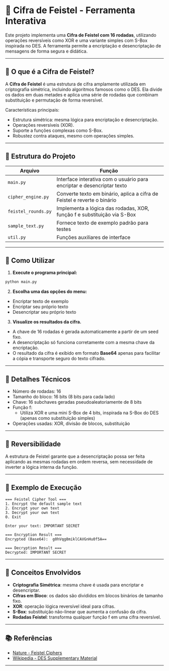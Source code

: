 # 🔐 Cifra de Feistel - Ferramenta Interativa

Este projeto implementa uma **Cifra de Feistel com 16 rodadas**, utilizando operações reversíveis como XOR e uma variante simples com S-Box inspirada no DES. A ferramenta permite a encriptação e desencriptação de mensagens de forma segura e didática.

---

## 🧠 O que é a Cifra de Feistel?

A **Cifra de Feistel** é uma estrutura de cifra amplamente utilizada em criptografia simétrica, incluindo algoritmos famosos como o DES. Ela divide os dados em duas metades e aplica uma série de rodadas que combinam substituição e permutação de forma reversível.

Características principais:

- Estrutura simétrica: mesma lógica para encriptação e desencriptação.
- Operações reversíveis (XOR).
- Suporte a funções complexas como S-Box.
- Robustez contra ataques, mesmo com operações simples.

---

## 📁 Estrutura do Projeto

| Arquivo              | Função                                                                 |
|----------------------|------------------------------------------------------------------------|
| `main.py`            | Interface interativa com o usuário para encriptar e desencriptar texto |
| `cipher_engine.py`   | Converte texto em binário, aplica a cifra de Feistel e reverte o binário |
| `feistel_rounds.py`  | Implementa a lógica das rodadas, XOR, função f e substituição via S-Box |
| `sample_text.py`     | Fornece texto de exemplo padrão para testes                            |
| `util.py`            | Funções auxiliares de interface                                        |

---

## 🧪 Como Utilizar

1. **Execute o programa principal:**

```bash
python main.py
```

2. **Escolha uma das opções do menu:**

- Encriptar texto de exemplo
- Encriptar seu próprio texto
- Desencriptar seu próprio texto

3. **Visualize os resultados da cifra.**

- A chave de 16 rodadas é gerada automaticamente a partir de um seed fixo.
- A desencriptação só funciona corretamente com a mesma chave da encriptação.
- O resultado da cifra é exibido em formato **Base64** apenas para facilitar a cópia e transporte seguro do texto cifrado.

---

## 🔧 Detalhes Técnicos

- Número de rodadas: 16
- Tamanho do bloco: 16 bits (8 bits para cada lado)
- Chave: 16 subchaves geradas pseudoaleatoriamente de 8 bits
- Função f:
  - Utiliza XOR e uma mini S-Box de 4 bits, inspirada na S-Box do DES (apenas como substituição simples)
- Operações usadas: XOR, divisão de blocos, substituição

---

## 🔁 Reversibilidade

A estrutura de Feistel garante que a desencriptação possa ser feita aplicando as mesmas rodadas em ordem reversa, sem necessidade de inverter a lógica interna da função.

---

## 🔐 Exemplo de Execução

```plaintext
=== Feistel Cipher Tool ===
1. Encrypt the default sample text
2. Encrypt your own text
3. Decrypt your own text
0. Exit

Enter your text: IMPORTANT SECRET

=== Encryption Result ===
Encrypted (Base64):  g0hVqg8miklCAVGnHu0f5A==

=== Decryption Result ===
Decrypted: IMPORTANT SECRET
```

---

## 🧠 Conceitos Envolvidos

- **Criptografia Simétrica**: mesma chave é usada para encriptar e desencriptar.
- **Cifras em Bloco**: os dados são divididos em blocos binários de tamanho fixo.
- **XOR**: operação lógica reversível ideal para cifras.
- **S-Box**: substituição não-linear que aumenta a confusão da cifra.
- **Rodadas Feistel**: transforma qualquer função f em uma cifra reversível.

---

## 📚 Referências

- [Nature - Feistel Ciphers](https://www.nature.com/articles/s41598-023-47607-6)
- [Wikipedia - DES Supplementary Material](https://en.wikipedia.org/wiki/DES_supplementary_material)

---